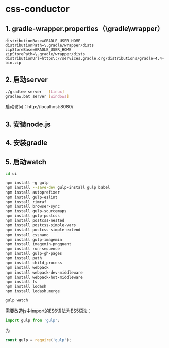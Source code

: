 # css-conductor
## 1. gradle-wrapper.properties（\gradle\wrapper）
```properties
distributionBase=GRADLE_USER_HOME
distributionPath=\.gradle/wrapper/dists
zipStoreBase=GRADLE_USER_HOME
zipStorePath=\.gradle/wrapper/dists
distributionUrl=https\://services.gradle.org/distributions/gradle-4.4-bin.zip
```
## 2. 启动server
```bash
./gradlew server   [Linux]
gradlew.bat server [windows]
```
启动访问：http://localhost:8080/
## 3. 安装node.js
## 4. 安装gradle
## 5. 启动watch
```bash
cd ui

npm install –g gulp
npm install --save-dev gulp-install gulp babel
npm install autoprefixer
npm install gulp-eslint
npm install rimraf
npm install browser-sync
npm install gulp-sourcemaps
npm install gulp-postcss
npm install postcss-nested
npm install postcss-simple-vars
npm install postcss-simple-extend
npm install cssnano
npm install gulp-imagemin
npm install imagemin-pngquant
npm install run-sequence
npm install gulp-gh-pages
npm install path
npm install child_process
npm install webpack
npm install webpack-dev-middleware
npm install webpack-hot-middleware
npm install fs
npm install lodash
npm install lodash.merge

gulp watch
```
需要改造js中import的ES6语法为ES5语法：
```javascript
import gulp from 'gulp';
```
为
```javascript
const gulp = require('gulp');
```
